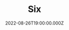 ---
title: "Six"
venue: "Vaudeville Theatre"
date: 2022-08-26T19:00:00.000Z
permalink: /almanac/live/2022-08-26-six-hamilton/index.html
poster: https://cdn.rknight.me/almanac/live/six.jpg
lat: 51.5102728
long: -0.1249569
attachments:
    - url: https://cdn.rknight.me/site/six-1.jpg
    - url: https://cdn.rknight.me/site/six-2.jpg
---